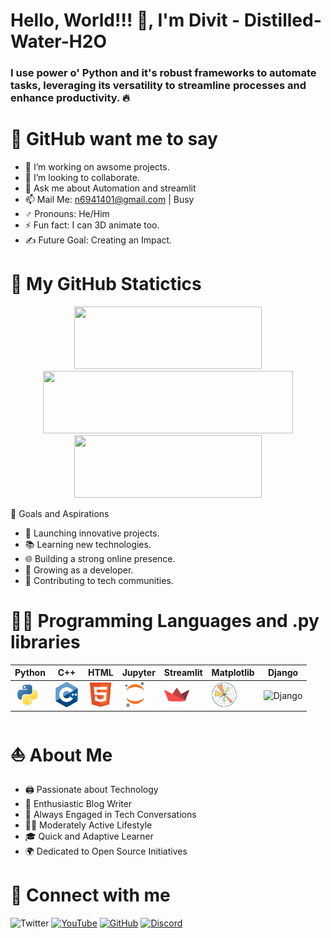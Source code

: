 # Hello, World!!! 👋, I'm Divit  - Distilled-Water-H2O

### I use power o' Python and it's robust frameworks to automate tasks, leveraging its versatility to streamline processes and enhance productivity. 🔥


# 🛂 GitHub want me to say

- 🌳 I’m working on awsome projects.
- 🤝 I’m looking to collaborate.
- 💬 Ask me about Automation and streamlit
- 📫 Mail Me: [n6941401@gmail.com](mailto:n6941401@gmail.com) | Busy
- ♂️ Pronouns: He/Him
- ⚡ Fun fact: I can 3D animate too.
- ✍️ Future Goal: Creating an Impact.

# 🐙 My GitHub Statictics

<p align="center">
  <img width="300" height="100" src="https://github-readme-stats.vercel.app/api?username=Distilled-Water-H2O&show_icons=true&theme=dark">
  <img width="400" height="100" src="https://streak-stats.demolab.com?user=sammorozov&theme=github-dark&hide_border=true&border_radius=5&card_width=800">
  <img width="300" height="100" src="https://github-readme-stats.vercel.app/api/top-langs/?username=Distilled-Water-H2O&size_weight=0.15&count_weight=0.5&layout=compact&theme=dark">
</p>

🌟 Goals and Aspirations

- 🚀 Launching innovative projects.
- 📚 Learning new technologies.
- 🌐 Building a strong online presence.
- 🌱 Growing as a developer.
- 🤲 Contributing to tech communities.

# 👩‍💻 Programming Languages and .py libraries

| Python | C++ | HTML | Jupyter | Streamlit | Matplotlib | Django |
| --- | --- | --- | --- | --- | --- | --- |
| <img src="https://raw.githubusercontent.com/devicons/devicon/master/icons/python/python-original.svg" alt="Python" width="40" height="40"> | <img src="https://raw.githubusercontent.com/devicons/devicon/master/icons/cplusplus/cplusplus-original.svg" alt="C++" width="40" height="40"> | <img src="https://raw.githubusercontent.com/devicons/devicon/master/icons/html5/html5-original.svg" alt="HTML5" width="40" height="40"> | <img src="https://raw.githubusercontent.com/devicons/devicon/master/icons/jupyter/jupyter-original.svg" alt="Jupyter Notebook" width="40" height="40"> | <img src="https://raw.githubusercontent.com/devicons/devicon/master/icons/streamlit/streamlit-original.svg" alt="Streamlit" width="40" height="40"> | <img src="https://raw.githubusercontent.com/devicons/devicon/master/icons/matplotlib/matplotlib-original.svg" alt="Matplotlib" width="40" height="40"> | <img src="https://cdn.jsdelivr.net/gh/devicons/devicon/icons/django/django-plain.svg" alt="Django" width="40" height="40"> |

# ⛵ About Me

- 🖨️ Passionate about Technology
- 📝 Enthusiastic Blog Writer 
- 💬 Always Engaged in Tech Conversations 
- 🏃‍♂️ Moderately Active Lifestyle 
- 🎓 Quick and Adaptive Learner 
- 🌍 Dedicated to Open Source Initiatives 

# 📩 Connect with me

<p align="left>
<a href="https://twitter.com/DWater35128"><img src="https://img.shields.io/badge/Twitter-1DA1F2?style=for-the-badge&logo=twitter&logoColor=white" alt="Twitter"></a>
<a href="https://www.youtube.com/@Distilled-Water-H2O"><img src="https://img.shields.io/badge/YouTube-FF0000?style=for-the-badge&logo=youtube&logoColor=white" alt="YouTube"></a>
<a href="https://github.com/Distilled-Water-H2O"><img src="https://img.shields.io/badge/GitHub-181717?style=for-the-badge&logo=github&logoColor=white" alt="GitHub"></a>
<a href="https://discord.gg/GJ64Kgf7"><img src="https://img.shields.io/badge/Discord-7289DA?style=for-the-badge&logo=discord&logoColor=white" alt="Discord"></a>
</p>

<!---
Distilled-Water-H2O/Distilled-Water-H2O is a ✨ special ✨ repository because its `README.md` (this file) appears on your GitHub profile.
You can click the Preview link to take a look at your changes.
--->
